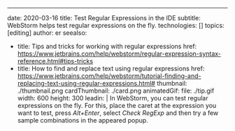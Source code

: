 ---
date: 2020-03-16 title: Test Regular Expressions in the IDE subtitle: WebStorm helps test regular expressions on the fly. technologies: [] topics: [editing] author: er seealso:
- title: Tips and tricks for working with regular expressions href: https://www.jetbrains.com/help/webstorm/regular-expression-syntax-reference.html#tips-tricks
- title: How to find and replace text using regular expressions href: https://www.jetbrains.com/help/webstorm/tutorial-finding-and-replacing-text-using-regular-expressions.html# thumbnail: ./thumbnail.png cardThumbnail: ./card.png animatedGif: file: ./tip.gif width: 600 height: 300 leadin: | In WebStorm, you can test regular expressions on the fly. For this, place the caret at the expression you want to test, press *Alt+Enter*, select *Check RegExp* and then try a few sample combinations in the appeared popup. 
